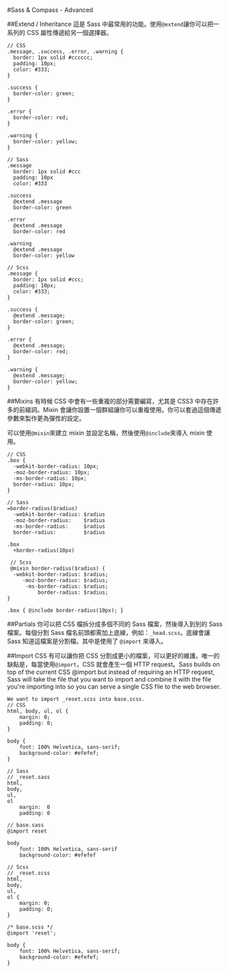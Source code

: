 #Sass & Compass - Advanced

##Extend / Inheritance
這是 Sass 中最常用的功能。使用`@extend`讓你可以把一系列的 CSS 屬性傳遞給另一個選擇器。

	// CSS
	.message, .success, .error, .warning {
	  border: 1px solid #cccccc;
	  padding: 10px;
	  color: #333;
	}

	.success {
	  border-color: green;
	}

	.error {
	  border-color: red;
	}

	.warning {
	  border-color: yellow;
	}
	
	// Sass
	.message
	  border: 1px solid #ccc
	  padding: 10px
	  color: #333

	.success
	  @extend .message
	  border-color: green

	.error
	  @extend .message
	  border-color: red

	.warning
	  @extend .message
	  border-color: yellow
	  
	// Scss
	.message {
	  border: 1px solid #ccc;
	  padding: 10px;
	  color: #333;
	}

	.success {
	  @extend .message;
	  border-color: green;
	}

	.error {
	  @extend .message;
	  border-color: red;
	}

	.warning {
	  @extend .message;
	  border-color: yellow;
	}

##Mixins
有時候 CSS 中會有一些重複的部分需要編寫，尤其是 CSS3 中存在許多的前綴詞。Mixin 會讓你設置一個群組讓你可以重複使用。你可以套過這個傳遞參數來製作更為彈性的設定。

可以使用`@mixin`來建立 mixin 並設定名稱，然後使用`@include`來導入 mixin 使用。

	// CSS
	.box {
	  -webkit-border-radius: 10px;
	  -moz-border-radius: 10px;
	  -ms-border-radius: 10px;
	  border-radius: 10px;
	}

	// Sass
	=border-radius($radius)
	  -webkit-border-radius: $radius
	  -moz-border-radius:    $radius
	  -ms-border-radius:     $radius
	  border-radius:         $radius

	.box
	  +border-radius(10px)
	  
	 // Scss
	 @mixin border-radius($radius) {
	  -webkit-border-radius: $radius;
	     -moz-border-radius: $radius;
	      -ms-border-radius: $radius;
	          border-radius: $radius;
	}

	.box { @include border-radius(10px); }

##Partials
你可以把 CSS 檔拆分成多個不同的 Sass 檔案，然後導入到別的 Sass 檔案。每個分割 Sass 檔名前頭都需加上底線，例如：`_head.scss`。底線會讓 Sass 知道這檔案是分割檔。其中是使用了 `@import` 來導入。

##Import
CSS 有可以讓你把 CSS 分割成更小的檔案，可以更好的維護。唯一的缺點是，每當使用`@import`，CSS 就會產生一個 HTTP request。Sass builds on top of the current CSS @import but instead of requiring an HTTP request, Sass will take the file that you want to import and combine it with the file you're importing into so you can serve a single CSS file to the web browser.

	We want to import _reset.scss into base.scss.
	// CSS
	html, body, ul, ol {
		margin: 0;
		padding: 0;
	}

	body {
		font: 100% Helvetica, sans-serif;
		background-color: #efefef;
	}
		
	// Sass
	// _reset.sass
	html,
	body,
	ul,
	ol
		margin:  0
		padding: 0
		  
	// base.sass
	@import reset

	body
		font: 100% Helvetica, sans-serif
		background-color: #efefef
		
	// Scss
	// _reset.scss
	html,
	body,
	ul,
	ol {
		margin: 0;
		padding: 0;
	}
		
	/* base.scss */
	@import 'reset';

	body {
		font: 100% Helvetica, sans-serif;
		background-color: #efefef;
	}